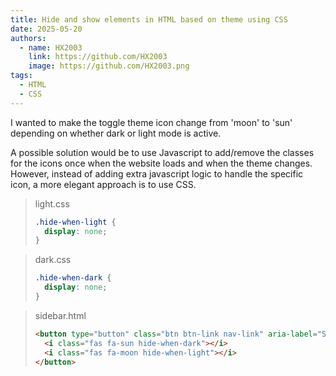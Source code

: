 ```yaml
---
title: Hide and show elements in HTML based on theme using CSS
date: 2025-05-20
authors:
  - name: HX2003
    link: https://github.com/HX2003
    image: https://github.com/HX2003.png
tags:
  - HTML
  - CSS
---
```

I wanted to make the toggle theme icon change from 'moon' to 'sun' depending on whether dark or light mode is active.

A possible solution would be to use Javascript to add/remove the classes for the icons once when the website loads and when the theme changes. However, instead of adding extra javascript logic to handle the specific icon, a more elegant approach is to use CSS.

>light.css
>```css
>.hide-when-light {
>   display: none;
>}
>```

>dark.css
>```css
>.hide-when-dark {
>   display: none;
>}
>```

>sidebar.html
>```html
><button type="button" class="btn btn-link nav-link" aria-label="Switch Mode" id="mode-toggle">
>   <i class="fas fa-sun hide-when-dark"></i>
>   <i class="fas fa-moon hide-when-light"></i>
></button>
>```